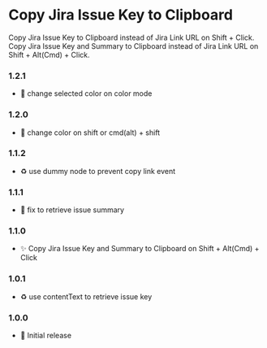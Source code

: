 # Copy Jira Issue Key to Clipboard

Copy Jira Issue Key to Clipboard instead of Jira Link URL on Shift + Click.
Copy Jira Issue Key and Summary to Clipboard instead of Jira Link URL on Shift + Alt(Cmd) + Click.

### 1.2.1

- 💄 change selected color on color mode

### 1.2.0

- 💄 change color on shift or cmd(alt) + shift

### 1.1.2

- ♻️ use dummy node to prevent copy link event

### 1.1.1

- 🐛 fix to retrieve issue summary

### 1.1.0

- ✨ Copy Jira Issue Key and Summary to Clipboard on Shift + Alt(Cmd) + Click

### 1.0.1

- ♻️ use contentText to retrieve issue key

### 1.0.0

- 🎉 Initial release
